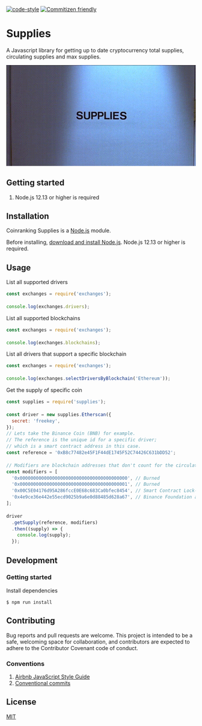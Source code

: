 [![code-style](https://img.shields.io/badge/code%20style-airbnb-brightgreen.svg?style=flat-square)](https://github.com/airbnb/javascript)
[![Commitizen friendly](https://img.shields.io/badge/commitizen-friendly-brightgreen.svg?style=flat-square)](http://commitizen.github.io/cz-cli/)

# Supplies

A Javascript library for getting up to date cryptocurrency total supplies, circulating supplies and max supplies.

![](supplies.gif)

## Getting started

1. Node.js 12.13 or higher is required

## Installation

Coinranking Supplies is a [Node.js](https://nodejs.org/) module.

Before installing, [download and install Node.js](https://nodejs.org/en/download/).
Node.js 12.13 or higher is required.

## Usage

List all supported drivers

```Javascript
const exchanges = require('exchanges');

console.log(exchanges.drivers);
```

List all supported blockchains

```Javascript
const exchanges = require('exchanges');

console.log(exchanges.blockchains);
```

List all drivers that support a specific blockchain

```Javascript
const exchanges = require('exchanges');

console.log(exchanges.selectDriversByBlockchain('Ethereum'));
```

Get the supply of specific coin

```Javascript
const supplies = require('supplies');

const driver = new supplies.Etherscan({
  secret: 'freekey',
});
// Lets take the Binance Coin (BNB) for example.
// The reference is the unique id for a specific driver;
// which is a smart contract address in this case.
const reference = '0xB8c77482e45F1F44dE1745F52C74426C631bDD52';

// Modifiers are blockchain addresses that don't count for the circulating supply.
const modifiers = [
  '0x0000000000000000000000000000000000000000', // Burned
  '0x0000000000000000000000000000000000000001', // Burned
  '0x00C5E04176d95A286fccE0E68c683Ca0bfec8454', // Smart Contract Lock-up
  '0x4e9ce36e442e55ecd9025b9a6e0d88485d628a67', // Binance Foundation address
];

driver
  .getSupply(reference, modifiers)
  .then((supply) => {
    console.log(supply);
  });
```

## Development

### Getting started

Install dependencies

    $ npm run install

## Contributing

Bug reports and pull requests are welcome. This project is intended to be a safe, welcoming space for collaboration, and contributors are expected to adhere to the Contributor Covenant code of conduct.

### Conventions

1. [Airbnb JavaScript Style Guide](https://github.com/airbnb/javascript)
2. [Conventional commits](https://www.conventionalcommits.org/en/v1.0.0-beta.4/)

## License

  [MIT](LICENSE)
